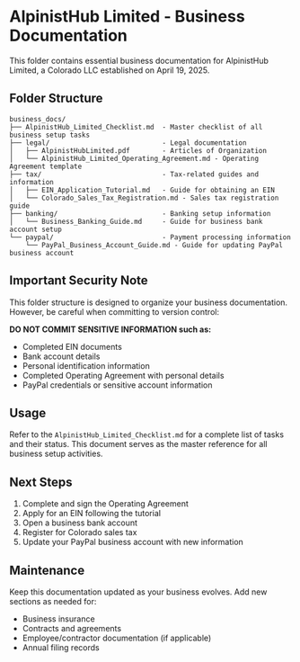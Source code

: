 # AlpinistHub Limited - Business Documentation

This folder contains essential business documentation for AlpinistHub Limited, a Colorado LLC established on April 19, 2025.

## Folder Structure

```
business_docs/
├── AlpinistHub_Limited_Checklist.md  - Master checklist of all business setup tasks
├── legal/                            - Legal documentation
│   ├── AlpinistHubLimited.pdf        - Articles of Organization
│   └── AlpinistHub_Limited_Operating_Agreement.md - Operating Agreement template
├── tax/                              - Tax-related guides and information
│   ├── EIN_Application_Tutorial.md   - Guide for obtaining an EIN
│   └── Colorado_Sales_Tax_Registration.md - Sales tax registration guide
├── banking/                          - Banking setup information
│   └── Business_Banking_Guide.md     - Guide for business bank account setup
└── paypal/                           - Payment processing information
    └── PayPal_Business_Account_Guide.md - Guide for updating PayPal business account
```

## Important Security Note

This folder structure is designed to organize your business documentation. However, be careful when committing to version control:

**DO NOT COMMIT SENSITIVE INFORMATION such as:**
- Completed EIN documents
- Bank account details
- Personal identification information
- Completed Operating Agreement with personal details
- PayPal credentials or sensitive account information

## Usage

Refer to the `AlpinistHub_Limited_Checklist.md` for a complete list of tasks and their status. This document serves as the master reference for all business setup activities.

## Next Steps

1. Complete and sign the Operating Agreement
2. Apply for an EIN following the tutorial
3. Open a business bank account
4. Register for Colorado sales tax
5. Update your PayPal business account with new information

## Maintenance

Keep this documentation updated as your business evolves. Add new sections as needed for:
- Business insurance
- Contracts and agreements
- Employee/contractor documentation (if applicable)
- Annual filing records
